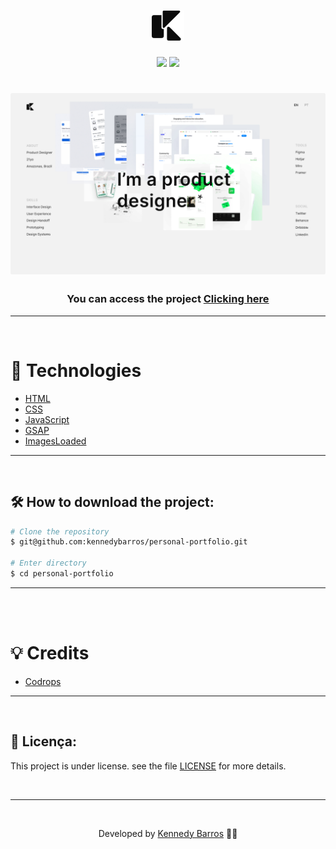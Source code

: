 <h1 align="center">
    <img src="./images/logo-kennedy.svg">
</h1>

<div align="center">
    <img src="https://img.shields.io/github/repo-size/kennedybarros/personal-portfolio?color=0C0C0C" />
    <img src="https://img.shields.io/github/license/kennedybarros/personal-portfolio?color=0C0C0C"/>
</div>

<h1 align="center">
    <img src="./images/banner.png">
</h1>

<h3 align="center">You can access the project <a href="https://portfolio-animation-trail.netlify.app/" target="_blank">Clicking here</a></h3>

---

</br>

# 🚀 Technologies

- [HTML](https://www.w3schools.com/html/)
- [CSS](https://www.w3schools.com/css/)
- [JavaScript](https://developer.mozilla.org/en-US/docs/Web/JavaScript)
- [GSAP](https://greensock.com/gsap/)
- [ImagesLoaded](https://imagesloaded.desandro.com/)

---

<br/>

## 🛠 How to download the project:

```bash
# Clone the repository
$ git@github.com:kennedybarros/personal-portfolio.git

# Enter directory
$ cd personal-portfolio
```

---

<br/>

</br>

# 💡 Credits

- [Codrops](https://github.com/codrops/ImageTrailEffects/)

---

<br/>

## 📝 Licença:

This project is under license. see the file [LICENSE](LICENSE.md) for more details.

<br/>

---

<br/>

<p align="center"> Developed by <a href="https://www.linkedin.com/in/kennedybarros/">Kennedy Barros</a> ✌🏼</p>
